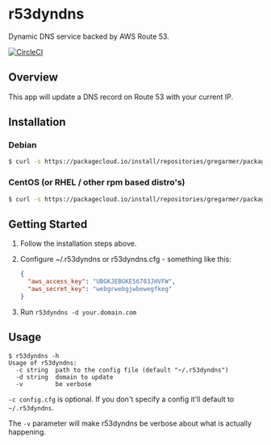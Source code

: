 # r53dyndns

Dynamic DNS service backed by AWS Route 53.

[![CircleCI](https://circleci.com/gh/gregarmer/r53dyndns/tree/master.svg?style=svg)](https://circleci.com/gh/gregarmer/r53dyndns/tree/master)

## Overview

This app will update a DNS record on Route 53 with your current IP.

## Installation

### Debian

```bash
$ curl -s https://packagecloud.io/install/repositories/gregarmer/packages/script.deb.sh | sudo bash
```

### CentOS (or RHEL / other rpm based distro's)

```bash
$ curl -s https://packagecloud.io/install/repositories/gregarmer/packages/script.rpm.sh | sudo bash
```

## Getting Started

1. Follow the installation steps above.
2. Configure ~/.r53dyndns or r53dyndns.cfg - something like this:

    ```json
    {
      "aws_access_key": "UBGKJEBGKE56783JHVFW",
      "aws_secret_key": "webgrwebgjwbewegfkeg"
    }
    ```

3. Run `r53dyndns -d your.domain.com`

## Usage

```
$ r53dyndns -h
Usage of r53dyndns:
  -c string  path to the config file (default "~/.r53dyndns")
  -d string  domain to update
  -v         be verbose
```

`-c config.cfg` is optional. If you don't specify a config it'll default to
`~/.r53dyndns`.

The `-v` parameter will make r53dyndns be verbose about what is actually
happening.
